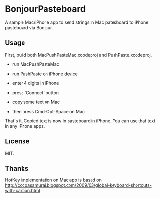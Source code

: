 BonjourPasteboard
=========================
A sample Mac/iPhone app to send strings in Mac patesboard to iPhone pasteboard via Bonjour.

Usage
--------
First, build both MacPushPasteMac.xcodeproj and PushPaste.xcodeproj.

* run MacPushPasteMac
* run PushPaste on iPhone device
* enter 4 digits in iPhone
* press 'Connect' button

* copy some text on Mac
* then press Cmd-Opt-Space on Mac

That's it. Copied text is now in pasteboard in iPhone.
You can use that text in any iPhone apps.


License
-----------
MIT.

Thanks
--------
HotKey implementation on Mac app is based on http://cocoasamurai.blogspot.com/2009/03/global-keyboard-shortcuts-with-carbon.html

